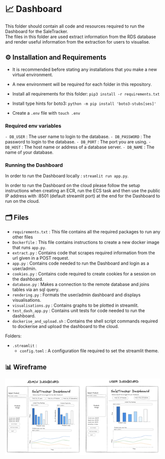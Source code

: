 # 📈 Dashboard

This folder should contain all code and resources required to run the Dashboard for the SaleTracker.\
The files in this folder are used extract information from the RDS database and render useful information from the extraction for users to visualise.

## ⚙️ Installation and Requirements

- It is recommended before stating any installations that you make a new virtual environment. 
- A new environment will be required for each folder in this repository.

- Install all requirements for this folder: `pip3 install -r requirements.txt`
- Install type hints for boto3: `python -m pip install 'boto3-stubs[ses]'`

- Create a `.env` file with `touch .env`

### Required env variables

`- DB_USER` : The user name to login to the database.
`- DB_PASSWORD` : The password to login to the database.
`- DB_PORT` : The port you are using.
`- DB_HOST` : The host name or address of a database server.
`- DB_NAME` : The name of your database.

### Running the Dashboard 

In order to run the Dashboard locally : `streamlit run app.py`. 

In order to run the Dashboard on the cloud please follow the setup instructions when creating an ECR, run the ECS task and then use the public IP address with :8501 (default streamlit port) at the end for the Dashboard to run on the cloud. 

## 🗂️ Files 

- `requirements.txt` : This file contains all the required packages to run any other files
- `Dockerfile` : This file contains instructions to create a new docker image that runs `app.py`.
- `extract.py` : Contains code that scrapes required information from the url given in a POST request.
- `app.py` : Contains code needed to run the Dashboard and login as a user/admin.
- `cookies.py` : Contains code required to create cookies for a session on the dashboard.
- `database.py` : Makes a connection to the remote database and joins tables via an sql query. 
- `rendering.py` : Formats the user/admin dashboard and displays visualisations.
- `visualisations.py` : Contains graphs to be plotted in streamlit. 
- `test_dash_app.py` : Contains unit tests for code needed to run the dashboard.
- `dockerise_and_upload.sh` : Contains the shell script commands required to dockerise and upload the dashboard to the cloud. 


Folders:

- `.streamlit` :
    - `config.toml` : A configuration file required to set the streamlit theme. 


## 📊 Wireframe

![dashboard_wireframe](../diagrams/dashboard-wireframe.png)
